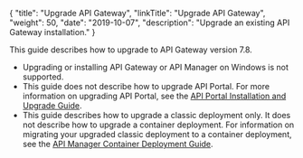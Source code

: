 {
    "title": "Upgrade API Gateway",
    "linkTitle": "Upgrade API Gateway",
    "weight": 50,
    "date": "2019-10-07",
    "description": "Upgrade an existing API Gateway installation."
}

This guide describes how to upgrade to API Gateway version 7.8.

* Upgrading or installing API Gateway or API Manager on Windows is not supported.
* This guide does not describe how to upgrade API Portal. For more information on upgrading API Portal, see the [API Portal Installation and Upgrade Guide](/docs/apim_installation/apiportal_install/).
* This guide describes how to upgrade a classic deployment only. It does not describe how to upgrade a container deployment. For information on migrating your upgraded classic deployment to a container deployment, see the [API Manager Container Deployment Guide](/docs/apim_installation/apigw_containers/).
